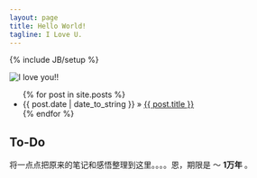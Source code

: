 ```yaml
---
layout: page
title: Hello World!
tagline: I Love U.
---
```

{% include JB/setup %}

![I love you!!](http://pemsys.duapp.com/blog/b1.png)

<ul class="posts">
  {% for post in site.posts %}
    <li><span>{{ post.date | date_to_string }}</span> &raquo; <a href="{{ BASE_PATH }}{{ post.url }}">{{ post.title }}</a></li>
  {% endfor %}
</ul>

## To-Do

将一点点把原来的笔记和感悟整理到这里。。。。恩，期限是 ～ **1万年** 。


